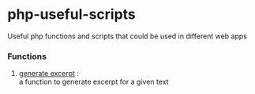 # php-useful-scripts

Useful php functions and scripts that could be used in different web apps

### Functions
1. [generate excerpt](https://github.com/abdohwebdev/php-useful-scripts/tree/main/generate-excerpt) : <br>
a function to generate excerpt for a given text
